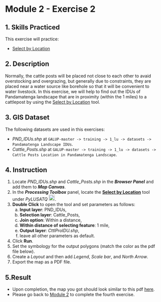 # Module 2 - Exercise 2

## 1. Skills Practiced

This exercise will practice:

- [Select by Location](https://github.com/mogaetkpp/GALUP/blob/master/training/1_lu/modules/module2.md#26-select-by-location)

## 2. Description

Normally, the cattle posts will be placed not close to each other to avaid overstocking and overgrazing, but generally due to constraints, they are placed near a water source like borehole so that it will be convenient to water livestock. In this exercise, we will help to find out the IDUs of Pandamatenga landscape that are in proximity (within the 1 miles) to a cattlepost by using the [Select by Location](https://github.com/mogaetkpp/GALUP/blob/master/training/1_lu/modules/module2.md#26-select-by-location) tool.

## 3. GIS Dataset

The following datasets are used in this exercises:
- _PND\_IDUs.shp_ at
`GALUP-master -> training -> 1_lu -> datasets -> Pandamatenga Landscape IDUs`.
- _Cattle\_Posts.shp_ at `GALUP-master -> training -> 1_lu -> datasets -> Cattle Posts Location in Pandamatenga Landscape`.

## 4. Instruction

1. Locate _PND\_IDUs.shp_ and _Cattle\_Posts.shp_ in the
   **_Browser Panel_** and add them to **_Map Canvas_**.
2. In the **_Processing Toolbox_** panel, locate the
   **<ins>Select by Location</ins>** tool under _PyLUSATQ_
<img src="https://github.com/mogaetkpp/GALUP/blob/master/img/gui/icon/PyLUSATQ.svg" alt= "scripts" width="20">.
3. **Double Click** to open the tool and set parameters as follows:
   <ol type="a">
      <li><b>Input layer</b>: PND_IDUs,</li>
      <li><b>Selection layer</b>: Cattle_Posts,</li>
      <li><b>Join option</b>: Within a distance,</li>
      <li><b>Within distance of selecting feature</b>: 1 mile,</li>
      <li><b>Output layer</b>: <i>CttlProIDU.shp</i>,</li>
      <li>leave all other parameters as default.</li>
   </ol>
4. Click **Run**.
5. Set the symbology for the output polygons (match the color as the pdf file
   below).
6. Create a _Layout_ and then add _Legend_, _Scale bar_, and _North Arrow_.
7. Export the map as a PDF file.

## 5.Result

- Upon completion, the map you got should look similar to this pdf
  [here](../pdf_maps/M2E2_SelLoc.pdf).
- Please go back to
  [Module 2](https://github.com/mogaetkpp/GALUP/blob/master/training/1_lu/modules/module2.md#7-exercises-and-post-training-survey) to complete the fourth exercise.

